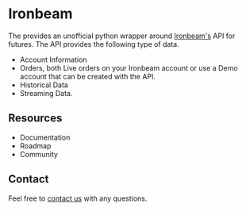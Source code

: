 # Ironbeam

The provides an unofficial python wrapper around [Ironbeam's](https://www.ironbeam.com/) API for
futures.
The API provides the following type of data.

- Account Information
- Orders, both Live orders on your Ironbeam account or use a Demo account that can be created
  with the API.
- Historical Data
- Streaming Data.

## Resources

- Documentation
- Roadmap
- Community

## Contact

Feel free to [contact us](mail_to:davidmckim@gmail.com) with any questions. 
